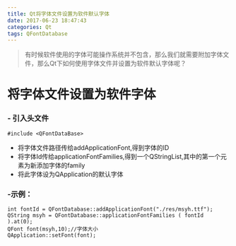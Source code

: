 ```yaml
---
title: Qt将字体文件设置为软件默认字体
date: 2017-06-23 18:47:43
categories: Qt
tags: QFontDatabase
---
```


> 有时候软件使用的字体可能操作系统并不包含，那么我们就需要附加字体文件，那么Qt下如何使用字体文件并设置为软件默认字体呢？

<!--more-->

# 将字体文件设置为软件字体

### - 引入头文件
```
#include <QFontDataBase>
```
- 将字体文件路径传给addApplicationFont,得到字体的ID
- 将字体Id传给applicationFontFamilies,得到一个QStringList,其中的第一个元素为新添加字体的family
- 将此字体设为QApplication的默认字体

### -示例：
```
int fontId = QFontDatabase::addApplicationFont("./res/msyh.ttf");
QString msyh = QFontDatabase::applicationFontFamilies ( fontId ).at(0);
QFont font(msyh,10);//字体大小
QApplication::setFont(font);
```